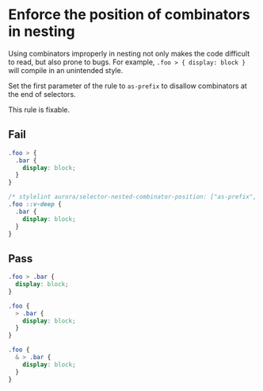 # Enforce the position of combinators in nesting

Using combinators improperly in nesting not only makes the code difficult to read, but also prone to bugs. For example, `.foo > { display: block }` will compile in an unintended style.

Set the first parameter of the rule to `as-prefix` to disallow combinators at the end of selectors.

This rule is fixable.

## Fail

```scss
.foo > {
  .bar {
    display: block;
  }
}
```

```scss
/* stylelint aurora/selector-nested-combinator-position: ["as-prefix", { "includes": ["::v-deep"] }]*/
.foo ::v-deep {
  .bar {
    display: block;
  }
}
```

## Pass

```scss
.foo > .bar {
  display: block;
}
```

```scss
.foo {
  > .bar {
    display: block;
  }
}
```

```scss
.foo {
  & > .bar {
    display: block;
  }
}
```

